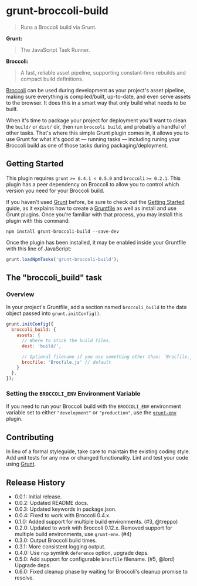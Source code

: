 # grunt-broccoli-build

> Runs a Broccoli build via Grunt.

**Grunt:**
> The JavaScript Task Runner.

**Broccoli:**
> A fast, reliable asset pipeline, supporting constant-time rebuilds and compact build definitions.

[Broccoli](https://github.com/joliss/broccoli) can be used during development as your project's asset pipeline, making sure everything is compiled/built, up-to-date, and even serve assets to the browser. It does this in a smart way that only build what needs to be built.

When it's time to package your project for deployment you'll want to clean the `build/` or `dist/` dir, then run `broccoli build`, and probably a handful of other tasks. That's where this simple Grunt plugin comes in, it allows you to use Grunt for what it's good at — running tasks — including runing your Broccoli build as one of those tasks during packaging/deployment.

## Getting Started
This plugin requires `grunt` `>= 0.4.1 < 0.5.0` and `broccoli` `>= 0.2.1`. This plugin has a peer dependency on Broccoli to allow you to control which version you need for your Broccoli build.

If you haven't used [Grunt](http://gruntjs.com/) before, be sure to check out the [Getting Started](http://gruntjs.com/getting-started) guide, as it explains how to create a [Gruntfile](http://gruntjs.com/sample-gruntfile) as well as install and use Grunt plugins. Once you're familiar with that process, you may install this plugin with this command:

```shell
npm install grunt-broccoli-build --save-dev
```

Once the plugin has been installed, it may be enabled inside your Gruntfile with this line of JavaScript:

```js
grunt.loadNpmTasks('grunt-broccoli-build');
```

## The "broccoli_build" task

### Overview
In your project's Gruntfile, add a section named `broccoli_build` to the data object passed into `grunt.initConfig()`.

```js
grunt.initConfig({
  broccoli_build: {
    assets: {
      // Where to stick the build files.
      dest: 'build/',

      // Optional filename if you use something other than: `Brocfile.js`.
      brocfile: 'Brocfile.js' // default
    }
  },
});
```

### Setting the `BROCCOLI_ENV` Environment Variable
If you need to run your Broccoli build with the `BROCCOLI_ENV` environment variable set to either `"development"` or `"production"`, use the [`grunt-env`](https://github.com/jsoverson/grunt-env) plugin.


## Contributing
In lieu of a formal styleguide, take care to maintain the existing coding style. Add unit tests for any new or changed functionality. Lint and test your code using [Grunt](http://gruntjs.com/).

## Release History

* 0.0.1: Initial release.
* 0.0.2: Updated README docs.
* 0.0.3: Updated keywords in package.json.
* 0.0.4: Fixed to work with Broccoli 0.4.x.
* 0.1.0: Added support for multiple build environments. (#3, @treppo)
* 0.2.0: Updated to work with Broccoli 0.12.x. Removed support for multiple build environments, use `grunt-env`. (#4)
* 0.3.0: Output Broccoli build times.
* 0.3.1: More consistent logging output.
* 0.4.0: Use `ncp` symlink `deference` option, upgrade deps.
* 0.5.0: Add support for configurable `brocfile` filename. (#5, @lord) Upgrade deps.
* 0.6.0: Fixed cleanup phase by waiting for Broccoli's cleanup promise to resolve.
